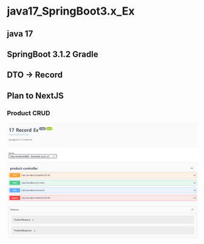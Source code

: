# java17_SpringBoot3.x_Ex

## java 17

## SpringBoot 3.1.2 Gradle

## DTO -> Record

## Plan to NextJS

### Product CRUD

![Alt text](image.png)
